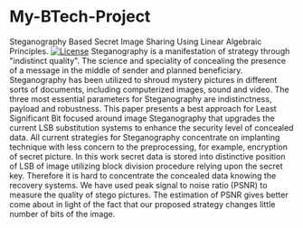 # My-BTech-Project
Steganography Based Secret Image Sharing Using Linear Algebraic Principles.
[![License](https://img.shields.io/badge/License-Apache%202.0-blue.svg)](https://opensource.org/licenses/Apache-2.0)
Steganography is a manifestation of strategy through "indistinct quality". The science and speciality of concealing the presence of a message in the middle of sender and planned beneficiary. Steganography has been utilized to shroud mystery pictures in different sorts of documents, including computerized images, sound and video. The three most essential parameters for Steganography are indistinctness, payload and robustness. This paper presents a best approach for Least Significant Bit focused around image Steganography that upgrades the current LSB substitution systems to enhance the security level of concealed data. All current strategies for Steganography concentrate on implanting technique with less concern to the preprocessing, for example, encryption of secret picture. In this work secret data is stored into distinctive position of LSB of image utilizing block division procedure relying upon the secret key. Therefore it is hard to concentrate the concealed data knowing the recovery systems. We have used peak signal to noise ratio (PSNR) to measure the quality of stego pictures. The estimation of PSNR gives better come about in light of the fact that our proposed strategy changes little number of bits of the image.
